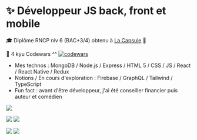  # ✨ Développeur JS back, front et mobile 

🎓 Diplôme RNCP niv 6 (BAC+3/4) obtenu à [La Capsule](https://www.lacapsule.academy) 🚀

🥋 4 kyu Codewars ^^ [![codewars](https://www.codewars.com/users/Maxime%20Verdy/badges/small)](https://www.codewars.com/users/Maxime%20Verdy) 

- Mes technos : MongoDB / Node.js / Express / HTML 5 / CSS / JS / React / React Native / Redux
- Notions / En cours d'exploration : Firebase / GraphQL / Tailwind / TypeScript
- Fun fact : avant d'être développeur, j'ai été conseiller financier puis auteur et comédien

![](https://github-profile-summary-cards.vercel.app/api/cards/profile-details?username=MaximeVerdy&theme=nord_bright)

![](https://github-profile-summary-cards.vercel.app/api/cards/repos-per-language?username=MaximeVerdy&theme=nord_bright)    ![](https://github-profile-summary-cards.vercel.app/api/cards/most-commit-language?username=MaximeVerdy&theme=nord_bright)

![](https://github-profile-summary-cards.vercel.app/api/cards/stats?username=MaximeVerdy&theme=nord_bright) ![](https://github-profile-summary-cards.vercel.app/api/cards/productive-time?username=MaximeVerdy&theme=nord_bright)


